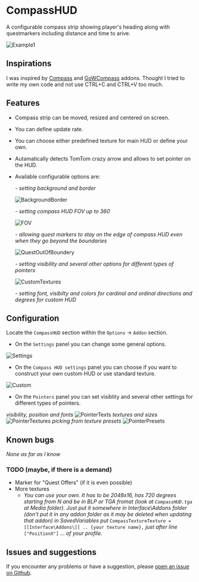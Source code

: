 # CompassHUD

A configurable compass strip showing player's heading along with questmarkers including distance and time to arive.

![Example1](https://i.imgur.com/D7Ugc0T.png)


## Inspirations

I was inspired by [Compass](https://www.wowinterface.com/downloads/info14051-Compass.html) and [GoWCompass](https://www.curseforge.com/wow/addons/gowcompass) addons. Thought I tried to write my own code and not use CTRL+C and CTRL+V too much.


## Features

- Compass strip can be moved, resized and centered on screen.
- You can define update rate.
- You can choose either predefined texture for main HUD or define your own.
- Autamatically detects TomTom crazy arrow and allows to set pointer on the HUD.
- Available configurable options are:

    *- setting background and border*

    ![BackgroundBorder](https://i.imgur.com/fKY6J1S.png)

    *- setting compass HUD FOV up to 360*

    ![FOV](https://i.imgur.com/Q9HEzRG.png)

    *- allowing quest markers to stay on the edge of compass HUD even when they go beyond the boundaries*

    ![QuestOutOfBoundery](https://i.imgur.com/jzSYOS6.png)

    *- setting visibility and several other options for different types of pointers*

    ![CustomTextures](https://i.imgur.com/fhRaRWj.png)

    *- setting font, visibilty and colors for cardinal and ordinal directions and degrees for custom HUD*

## Configuration

Locate the `CompassHUD` section within the `Options` -> `Addon` section.

- On the `Settings` panel you can change some general options.

![Settings](https://i.imgur.com/3c6xno9.png)

- On the `Compass HUD settings` panel you can choose if you want to construct your own custom HUD or use standard texture.

![Custom](https://i.imgur.com/GSMDwDR.png)

- On the `Pointers` panel you can set visiblity and several other settings for different types of pointers.

*visibility, position and fonts*
![PointerTexts](https://i.imgur.com/HUTgxJ6.png)
*textures and sizes*
![PointerTextures](https://i.imgur.com/PjywdZ6.png)
*picking from texture presets*
![PointerPresets](https://i.imgur.com/SghnLjp.png)

## Known bugs

*None as far as I know*

### TODO (maybe, if there is a demand)

- Marker for "Quest Offers" (if it is even possible)
- More textures
    - *You can use your own. It has to be 2048x16, has 720 degrees starting from N and be in BLP or TGA fromat (look at `CompassHUD.tga` at Media folder). Just put it somewhere in Interface\Addons folder (don't put it in any addon folder as it may be deleted when updating that addon) in SavedVariables put* `CompassTextureTexture = [[Interface\Addons\]] .. {your texture name},` *just after line* `["PositionX"]` ... *of your profile.*


## Issues and suggestions

If you encounter any problems or have a suggestion, please [open an issue on Github](https://github.com/BelegCufea/CompassHUD/issues).